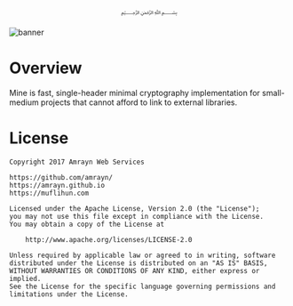 <p align="center">
  ﷽
</p>

![banner]

# Overview
Mine is fast, single-header minimal cryptography implementation for small-medium projects that cannot afford to link to external libraries.

# License

```
Copyright 2017 Amrayn Web Services

https://github.com/amrayn/
https://amrayn.github.io
https://muflihun.com

Licensed under the Apache License, Version 2.0 (the "License");
you may not use this file except in compliance with the License.
You may obtain a copy of the License at

    http://www.apache.org/licenses/LICENSE-2.0

Unless required by applicable law or agreed to in writing, software
distributed under the License is distributed on an "AS IS" BASIS,
WITHOUT WARRANTIES OR CONDITIONS OF ANY KIND, either express or implied.
See the License for the specific language governing permissions and
limitations under the License.
```

  [banner]: https://raw.githubusercontent.com/amrayn/mine/master/mine.png?
